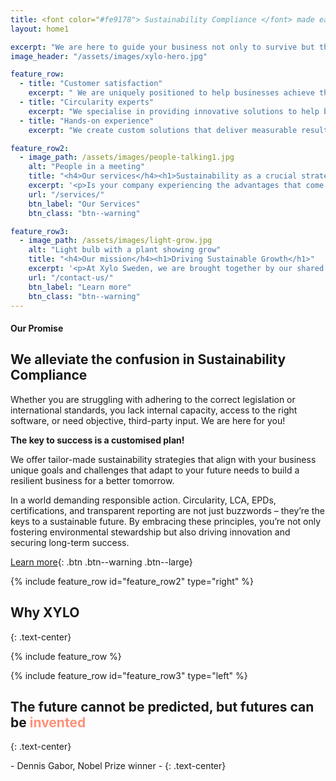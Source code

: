 ```yaml
---
title: <font color="#fe9178"> Sustainability Compliance </font> made easier
layout: home1

excerpt: "We are here to guide your business not only to survive but thrive in the new green economy."
image_header: "/assets/images/xylo-hero.jpg"

feature_row:
  - title: "Customer satisfaction" 
    excerpt: " We are uniquely positioned to help businesses achieve their sustainability goals. With our extensive expertise and knowledge, we can help you effectively report on your sustainability performance, manage risks, and create value for your stakeholders."
  - title: "Circularity experts"
    excerpt: "We specialise in providing innovative solutions to help businesses transition to a circular economy. Our team of experts works closely with you to understand your unique challenges and tailor solutions that help you achieve your sustainability goals."
  - title: "Hands-on experience"
    excerpt: "We create custom solutions that deliver measurable results. Our services are tailored to meet the unique needs of each client, and we work closely with them to develop sustainable strategies that align with their values and business objectives."

feature_row2:
  - image_path: /assets/images/people-talking1.jpg
    alt: "People in a meeting"
    title: "<h4>Our services</h4><h1>Sustainability as a crucial strategy for business success</h1>"
    excerpt: '<p>Is your company experiencing the advantages that come with incorporating sustainability into its practices? </p><p>>At Xylo Sweden, we firmly believe that sustainability is not only a moral obligattion but also a strategic business imperative. Companies that embrace sustainability are better equipped to meet the challenges of the future, build stronger relationships with their stakeholders, and create value for their shareholders.</p>'
    url: "/services/"
    btn_label: "Our Services"
    btn_class: "btn--warning"

feature_row3:
  - image_path: /assets/images/light-grow.jpg
    alt: "Light bulb with a plant showing grow"
    title: "<h4>Our mission</h4><h1>Driving Sustainable Growth</h1>"
    excerpt: '<p>At Xylo Sweden, we are brought together by our shared passion for circularity. We believe that businesses can make a positive impact on the planet while also thriving financially, and we are committed to guiding them do so.</p><p>>We guide companies from different industries in their sustainability transition to improve profitability and competitiveness.</p><p>Through our innovative projects, we bridge the knowledge gap between different industries and maximise their sustainability contribution.</p>'
    url: "/contact-us/"
    btn_label: "Learn more"
    btn_class: "btn--warning"
---
```


#### Our Promise

## We alleviate the confusion in Sustainability Compliance

Whether you are struggling with adhering to the correct legislation or international standards, you lack internal capacity, access to the right software, or need objective, third-party input. We are here for you!

**The key to success is a customised plan!**

We offer tailor-made sustainability strategies that align with your business unique goals and challenges that adapt to your future needs to build a resilient business for a better tomorrow.

In a world demanding responsible action. Circularity, LCA, EPDs, certifications, and transparent reporting are not just buzzwords – they’re the keys to a sustainable future. By embracing these principles, you’re not only fostering environmental stewardship but also driving innovation and securing long-term success.

[Learn more](/contact-us/){: .btn .btn--warning .btn--large}

{% include feature_row id="feature_row2" type="right" %}

## Why XYLO
{: .text-center}

{% include feature_row %}

{% include feature_row id="feature_row3" type="left" %}


## The future cannot be predicted, but futures can be <font color="#fe9178">invented </font>
{: .text-center}

\- Dennis Gabor, Nobel Prize winner -
{: .text-center}

